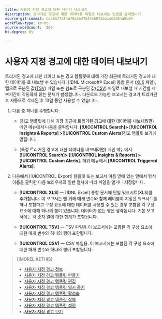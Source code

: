 ```yaml
---
title: 사용자 지정 경고에 대한 데이터 내보내기
description: 트리거된 경고에 대한 데이터를 파일로 내보내는 방법을 알아봅니다.
source-git-commit: cd461f73f4a70a5647844a6075ba1c65d64a9b04
workflow-type: tm+mt
source-wordcount: '267'
ht-degree: 0%

---
```


# 사용자 지정 경고에 대한 데이터 내보내기

트리거된 경고에 대한 데이터 또는 경고 템플릿에 대해 가장 최근에 트리거된 경고에 대한 데이터를 로 내보낼 수 있습니다. [!DNL Microsoft® Excel] 통합 문서 ([XLS](/help/search-social-commerce/glossary.md#w-x) 파일), 탭으로 구분된 값([TSV](/help/search-social-commerce/glossary.md#s-t)) 파일 또는 쉼표로 구분된 값([CSV](/help/search-social-commerce/glossary.md#c-d)) 파일로 내보낼 때 시간별 세부기간이 작동하지 않는 문제가 발생합니다. 다운로드 가능한 보고서는 경고가 트리거된 후 자동으로 삭제된 후 10일 동안 사용할 수 있습니다.

1. 다음 중 하나를 수행합니다.

   * (경고 템플릿에 대해 가장 최근에 트리거된 경고에 대한 데이터를 내보내려면) 메인 메뉴에서 다음을 클릭합니다. **[!UICONTROL Search]> [!UICONTROL Insights & Reports] >[!UICONTROL Custom Alerts]**&#x200B;경고 템플릿 보기에 열립니다.

   * (특정 트리거된 경고에 대한 데이터를 내보내려면) 메인 메뉴에서 **[!UICONTROL Search]> [!UICONTROL Insights & Reports] >[!UICONTROL Custom Alerts]**. 하위 메뉴에서 **[!UICONTROL Triggered Alerts]**.

1. 다음에서 [!UICONTROL Export] 템플릿 또는 보고서 이름 옆에 있는 열에서 형식 이름을 클릭한 다음 브라우저의 일반 절차에 따라 파일을 열거나 저장합니다.

   * **[!UICONTROL XLS]** — [!DNL Excel] 통합 문서에 단일 워크시트(XLS)를 추가합니다. 이 보고서는 맨 위에 매개 변수와 함께 레이블이 지정된 워크시트를 하나 포함하고 구성 요소에 대한 데이터를 사용할 수 있는 경우 포함된 각 구성 요소에 대해 하나의 행이 있습니다. 데이터가 없는 행은 생략됩니다. 기본 보고서에는 각 숫자 열에 대한 합계가 포함됩니다.

   * **[!UICONTROL TSV]** — TSV 파일용 이 보고서에는 포함된 각 구성 요소에 대한 매개 변수와 하나의 행이 포함됩니다.

   * **[!UICONTROL CSV]** — CSV 파일용. 이 보고서에는 포함된 각 구성 요소에 대한 매개 변수와 하나의 행이 포함됩니다.

>[!MORELIKETHIS]
>
>* [사용자 지정 경고 정보](alert-about.md)
>* [사용자 지정 경고 템플릿 만들기](alert-template-create.md)
>* [사용자 지정 경고 템플릿 편집](alert-template-edit.md)
>* [사용자 지정 경고 템플릿 일시 중지](alert-template-pause.md)
>* [사용자 지정 경고 템플릿 활성화](alert-template-activate.md)
>* [사용자 지정 경고 템플릿 삭제](alert-template-delete.md)
>* [사용자 지정 경고 템플릿 설정](alert-template-settings.md)
>* [사용자 지정 경고 보기](alert-view.md)

